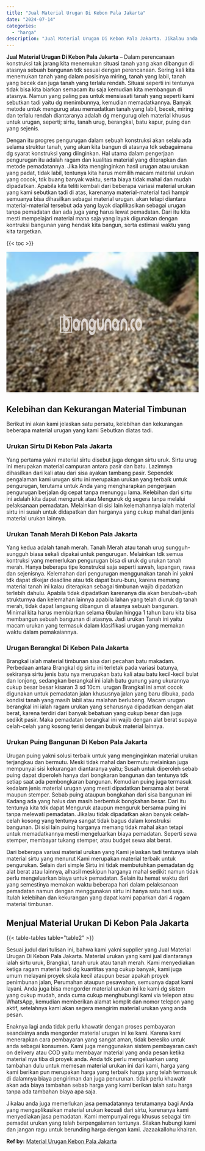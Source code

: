 ```yaml
---
title: "Jual Material Urugan Di Kebon Pala Jakarta"
date: "2024-07-14"
categories: 
  - "harga"
description: "Jual Material Urugan Di Kebon Pala Jakarta. Jikalau anda juga memerlukan jasa pemadatannya terutamanya bagi Anda yang mengaplikasikan material urukan kecuali..."
---
```


**Jual Material Urugan Di Kebon Pala Jakarta** – Dalam perencanaan konstruksi tak jarang kita menemukan situasi tanah yang akan dibangun di atasnya sebuah bangunan tdk sesuai dengan perencanaan. Sering kali kita menemukan tanah yang dalam posisinya miring, tanah yang labil, tanah yang becek dan juga tanah yang terlalu rendah. Situasi seperti ini tentunya tidak bisa kita biarkan semacam itu saja kemudian kita membangun di atasnya. Namun yang paling pas untuk mensiasati tanah yang seperti kami sebutkan tadi yaitu dg menimbunnya, kemudian memadatkannya. Banyak metode untuk mengurug atau memadatkan tanah yang labil, becek, miring dan terlalu rendah diantaranya adalah dg mengurug oleh material khusus untuk urugan, seperti; sirtu, tanah urug, berangkal, batu kapur, puing dan yang sejenis.

Dengan itu progres pengurugan dalam sebuah konstruksi akan selalu ada selama struktur tanah, yang akan kita bangun di atasnya tdk sebagaimana dg syarat konstruksi yang diinginkan. Hal utama dalam pengerjaan pengurugan itu adalah ragam dan kualitas material yang diterapkan dan metode pemadatannya. Jika kita menginginkan hasil urugan atau urukan yang padat, tidak labil, tentunya kita harus memilih macam material urukan yang cocok, tdk buang banyak waktu, serta biaya tidak mahal dan mudah dipadatkan. Apabila kita teliti kembali dari beberapa variasi material urukan yang kami sebutkan tadi di atas, karenanya material-material tadi hampir semuanya bisa dihasilkan sebagai material urugan. akan tetapi diantara material-material tersebut ada yang layak diaplikasikan sebagai urugan tanpa pemadatan dan ada juga yang harus lewat pemadatan. Dari itu kita mesti mempelajari material mana saja yang layak digunakan dengan kontruksi bangunan yang hendak kita bangun, serta estimasi waktu yang kita targetkan.

{{< toc >}}

![Jual Material Urugan Di Kebon Pala Jakarta](/images/jual-urugan-44.png)

## Kelebihan dan Kekurangan Material Timbunan

Berikut ini akan kami jelaskan satu persatu, kelebihan dan kekurangan beberapa material urugan yang kami Sebutkan diatas tadi.

### Urukan Sirtu Di Kebon Pala Jakarta

Yang pertama yakni material sirtu disebut juga dengan sirtu uruk. Sirtu urug ini merupakan material campuran antara pasir dan batu. Lazimnya dihasilkan dari kali atau dari sisa ayakan tambang pasir. Sependek pengalaman kami urugan sirtu ini merupakan urukan yang terbaik untuk pengurugan, terutama untuk Anda yang mengharapkan pengerjaan pengurugan berjalan dg cepat tanpa menunggu lama. Kelebihan dari sirtu ini adalah kita dapat menguruk atau Menguruk dg segera tanpa melalui pelaksanaan pemadatan. Melainkan di sisi lain kelemahannya ialah material sirtu ini susah untuk didapatkan dan harganya yang cukup mahal dari jenis material urukan lainnya.

### Urukan Tanah Merah Di Kebon Pala Jakarta

Yang kedua adalah tanah merah. Tanah Merah atau tanah urug sungguh-sungguh biasa sekali dipakai untuk pengurugan. Melainkan tdk semua kontruksi yang memerlukan pengurugan bisa di uruk dg urukan tanah merah. Hanya beberapa tipe konstruksi saja seperti sawah, lapangan, rawa dan sejenisnya. Kelemahan dari pengurugan menggunakan tanah ini yakni tdk dapat dikejar deadline atau tdk dapat buru-buru, karena memang material tanah ini kalau diterapkan sebagai timbunan wajib dipadatkan terlebih dahulu. Apabila tidak dipadatkan karenanya dia akan berubah-ubah strukturnya dan kelemahan lainnya apabila lahan yang telah diuruk dg tanah merah, tidak dapat langsung dibangun di atasnya sebuah bangunan. Minimal kita harus membiarkan selama 6bulan hingga 1 tahun baru kita bisa membangun sebuah bangunan di atasnya. Jadi urukan Tanah ini yaitu macam urukan yang termasuk dalam klasifikasi urugan yang memakan waktu dalam pemakaiannya.

### Urugan Berangkal Di Kebon Pala Jakarta

Brangkal ialah material timbunan sisa dari pecahan batu makadam. Perbedaan antara Brangkal dg sirtu ini terletak pada variasi batunya, sekiranya sirtu jenis batu nya merupakan batu kali atau batu kecil-kecil bulat dan lonjong, sedangkan berangkal ini ialah batu gunung yang ukurannya cukup besar besar kisaran 3 sd 10cm. urugan Brangkal ini amat cocok digunakan untuk pemadatan jalan khususnya jalan yang baru dibuka, pada kondisi tanah yang masih labil atau malahan berlubang. Macam urugan berangkal ini ialah ragam urukan yang seharusnya dipadatkan dengan alat berat, karena terdiri dari banyak bebatuan yang cukup besar dan juga sedikit pasir. Maka pemadatan berangkal ini wajib dengan alat berat supaya celah-celah yang kosong terisi dengan bubuk material lainnya.

### Urukan Puing Bangunan Di Kebon Pala Jakarta

Urugan puing yakni solusi terbaik untuk yang menginginkan material urukan terjangkau dan bermutu. Meski tidak mahal dan bermutu melainkan juga mempunyai sisi kekurangan diantaranya yaitu; Susah untuk diperoleh sebab puing dapat diperoleh hanya dari bongkaran bangunan dan tentunya tdk setiap saat ada pembongkaran bangunan. Kemudian puing juga termasuk kedalam jenis material urugan yang mesti dipadatkan bersama alat berat maupun stemper. Sebab puing ataupun bongkahan dari sisa bangunan ini Kadang ada yang halus dan masih berbentuk bongkahan besar. Dari itu tentunya kita tdk dapat Menguruk ataupun menguruk bersama puing ini tanpa melewati pemadatan. Jikalau tidak dipadatkan akan banyak celah-celah kosong yang tentunya sangat tidak bagus dalam konstruksi bangunan. Di sisi lain puing harganya memang tidak mahal akan tetapi untuk memadatkannya mesti mengeluarkan biaya pemadatan. Seperti sewa stemper, membayar tukang stemper, atau budget sewa alat berat.

Dari beberapa variasi material urukan yang Kami jelaskan tadi tentunya ialah material sirtu yang menurut Kami merupakan material terbaik untuk pengurukan. Selain dari simple Sirtu ini tidak membutuhkan pemadatan dg alat berat atau lainnya, alhasil meskipun harganya mahal sedikit namun tidak perlu mengeluarkan biaya untuk pemadatan. Selain itu hemat waktu dari yang semestinya memakan waktu beberapa hari dalam pelaksanaan pemadatan namun dengan menggunakan sirtu ini hanya satu hari saja. Itulah kelebihan dan kekurangan yang dapat kami paparkan dari 4 ragam material timbunan.

## Menjual Material Urukan Di Kebon Pala Jakarta

{{< table-tables table="table2" >}}

Sesuai judul dari tulisan ini, bahwa kami yakni supplier yang Jual Material Urugan Di Kebon Pala Jakarta. Material urukan yang kami jual diantaranya ialah sirtu uruk, Brangkal, tanah uruk atau tanah merah. Kami menyediakan ketiga ragam material tadi dg kuantitas yang cukup banyak, kami juga umum melayani proyek skala kecil ataupun besar apakah proyek penimbunan jalan, Perumahan ataupun pesawahan, semuanya dapat kami layani. Anda juga bisa mengorder material urukan ini ke kami dg sistem yang cukup mudah, anda cuma cukup menghubungi kami via telepon atau WhatsApp, kemudian memberikan alamat komplit dan nomor telepon yang aktif, setelahnya kami akan segera mengirim material urukan yang anda pesan.

Enaknya lagi anda tidak perlu khawatir dengan proses pembayaran seandainya anda mengorder material urugan ini ke kami. Karena kami menerapkan cara pembayaran yang sangat aman, tidak beresiko untuk anda sebagai konsumen. Kami juga menggunakan sistem pembayaran cash on delivery atau COD yaitu membayar material yang anda pesan ketika material nya tiba di proyek anda. Anda tdk perlu mengeluarkan uang tambahan dulu untuk memesan material urukan ini dari kami, harga yang kami berikan pun merupakan harga yang terbaik harga yang telah termasuk di dalamnya biaya pengiriman dan juga penurunan. tidak perlu khawatir akan ada biaya tambahan sebab harga yang kami berikan ialah satu harga tanpa ada tambahan biaya apa saja.

Jikalau anda juga memerlukan jasa pemadatannya terutamanya bagi Anda yang mengaplikasikan material urukan kecuali dari sirtu, karenanya kami menyediakan jasa pemadatan. Kami mempunyai regu khusus sebagai tim pemadat urukan yang telah berpengalaman tentunya. Silakan hubungi kami dan jangan ragu untuk berunding harga dengan kami. Jazaakallohu khairan.

**Ref by:** [Material Urugan Kebon Pala Jakarta](https://id.wikipedia.org/wiki/Material)
